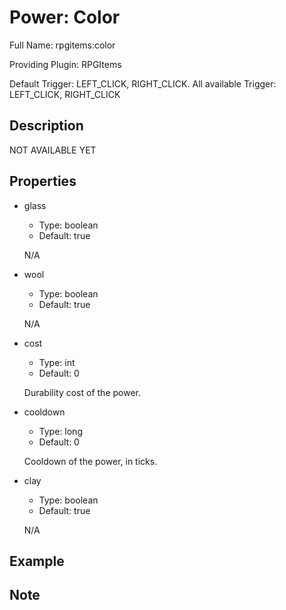 # Power: Color

<!-- This file is generated ingame by `/rpgitem gen-wiki`. -->
<!-- Please only edit between "beginCustomXXXX" and "endCustomXXXX".  -->
<!-- If you want to edit description of this power or property, -->
<!-- please edit corresponding section in "resources/lang/en_US.yml" -->

Full Name: rpgitems:color

Providing Plugin: RPGItems

Default Trigger: LEFT_CLICK, RIGHT_CLICK. All available Trigger: LEFT_CLICK, RIGHT_CLICK

<!-- beginCustomHeader -->
<!-- endCustomHeader -->

## Description

NOT AVAILABLE YET
<!-- beginCustomDescription -->
<!-- endCustomDescription -->

## Properties

* glass

  * Type: boolean
  * Default: true

  N/A

* wool

  * Type: boolean
  * Default: true

  N/A

* cost

  * Type: int
  * Default: 0

  Durability cost of the power.

* cooldown

  * Type: long
  * Default: 0

  Cooldown of the power, in ticks.

* clay

  * Type: boolean
  * Default: true

  N/A


<!-- beginCustomProperties -->
<!-- endCustomProperties -->

## Example

<!-- beginCustomExample -->
<!-- endCustomExample -->

## Note

<!-- beginCustomNote -->
<!-- endCustomNote -->